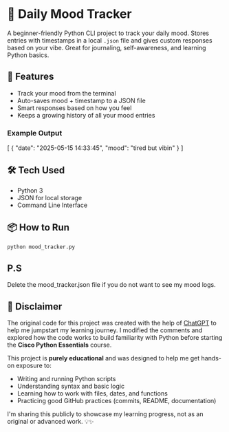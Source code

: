 # 🧠 Daily Mood Tracker

A beginner-friendly Python CLI project to track your daily mood. Stores entries with timestamps in a local `.json` file and gives custom responses based on your vibe. Great for journaling, self-awareness, and learning Python basics.

## 🚀 Features
- Track your mood from the terminal
- Auto-saves mood + timestamp to a JSON file
- Smart responses based on how you feel
- Keeps a growing history of all your mood entries

### Example Output
[
  {
    "date": "2025-05-15 14:33:45",
    "mood": "tired but vibin"
  }
]

## 🛠️ Tech Used
- Python 3
- JSON for local storage
- Command Line Interface

## 📦 How to Run
```bash
python mood_tracker.py
```
## P.S
Delete the mood_tracker.json file if you do not want to see my mood logs.
## 🛑 Disclaimer

The original code for this project was created with the help of [ChatGPT](https://openai.com/chatgpt) to help me jumpstart my learning journey. I modified the comments and explored how the code works to build familiarity with Python before starting the **Cisco Python Essentials** course.

This project is **purely educational** and was designed to help me get hands-on exposure to:
- Writing and running Python scripts
- Understanding syntax and basic logic
- Learning how to work with files, dates, and functions
- Practicing good GitHub practices (commits, README, documentation)

I'm sharing this publicly to showcase my learning progress, not as an original or advanced work. 💡✨
